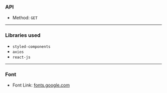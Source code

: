 ### API

- Method: `GET`

---

### Libraries used

- `styled-components`
- `axios`
- `react-js`

---

### Font

- Font Link: [fonts.google.com](https://fonts.google.com/specimen/Montserrat?query=m)
